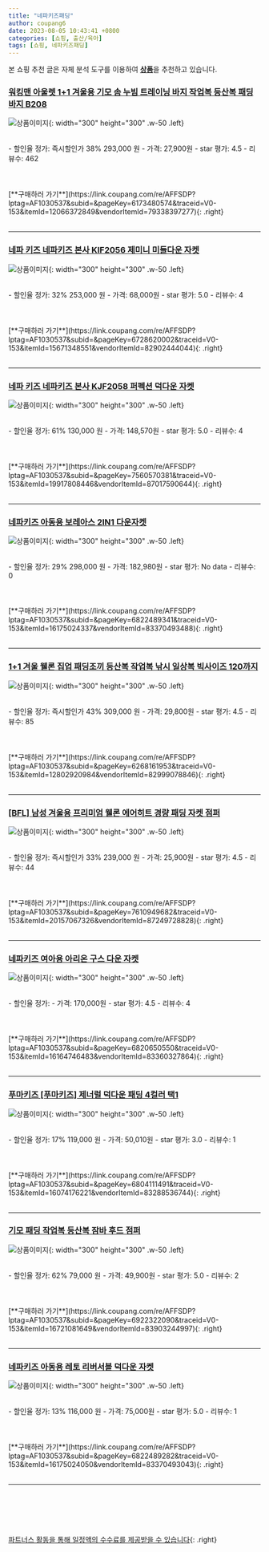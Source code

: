 ```yaml
---
title: "네파키즈패딩"
author: coupang6
date: 2023-08-05 10:43:41 +0800
categories: [쇼핑, 출산/육아]
tags: [쇼핑, 네파키즈패딩]
---
```


본 쇼핑 추천 글은 자체 분석 도구를 이용하여 [**상품**](https://link.coupang.com/a/bao1ui)을 추천하고 있습니다.

### [워킹맨 아울렛 1+1 겨울용 기모 솜 누빔 트레이닝 바지 작업복 등산복 패딩바지 B208](https://link.coupang.com/re/AFFSDP?lptag=AF1030537&subid=&pageKey=6173480574&traceid=V0-153&itemId=12066372849&vendorItemId=79338397277)

![상품이미지](https://thumbnail6.coupangcdn.com/thumbnails/remote/230x230ex/image/vendor_inventory/5476/35456866fc0ba946961de2ca118df7d27bd5539104cc3c22c621a6d8f689.jpg){: width="300" height="300" .w-50 .left}


<br>
- 할인율 정가: 즉시할인가 38%  293,000   원
- 가격: 27,900원
- star 평가: 4.5
- 리뷰수: 462
<br>
<br>
<br>
<br>
[**구매하러 가기**](https://link.coupang.com/re/AFFSDP?lptag=AF1030537&subid=&pageKey=6173480574&traceid=V0-153&itemId=12066372849&vendorItemId=79338397277){: .right}
<br>
<br>

---

### [네파 키즈 네파키즈 본사 KIF2056 제미니 미들다운 자켓](https://link.coupang.com/re/AFFSDP?lptag=AF1030537&subid=&pageKey=6728620002&traceid=V0-153&itemId=15671348551&vendorItemId=82902444044)

![상품이미지](https://thumbnail9.coupangcdn.com/thumbnails/remote/230x230ex/image/vendor_inventory/2cbf/18c22bcf13b5f0c78e4d8ec2a64aedf07eb87a1fae1f0e7691b4341b6146.jpg){: width="300" height="300" .w-50 .left}


<br>
- 할인율 정가: 32%  253,000   원
- 가격: 68,000원
- star 평가: 5.0
- 리뷰수: 4
<br>
<br>
<br>
<br>
[**구매하러 가기**](https://link.coupang.com/re/AFFSDP?lptag=AF1030537&subid=&pageKey=6728620002&traceid=V0-153&itemId=15671348551&vendorItemId=82902444044){: .right}
<br>
<br>

---

### [네파 키즈 네파키즈 본사 KJF2058 퍼펙션 덕다운 자켓](https://link.coupang.com/re/AFFSDP?lptag=AF1030537&subid=&pageKey=7560570381&traceid=V0-153&itemId=19917808446&vendorItemId=87017590644)

![상품이미지](https://thumbnail7.coupangcdn.com/thumbnails/remote/230x230ex/image/vendor_inventory/1447/0e4e7e026a2cec184c71aeb389a3ad78640f876454fb02698321515cf38c.jpg){: width="300" height="300" .w-50 .left}


<br>
- 할인율 정가: 61%  130,000   원
- 가격: 148,570원
- star 평가: 5.0
- 리뷰수: 4
<br>
<br>
<br>
<br>
[**구매하러 가기**](https://link.coupang.com/re/AFFSDP?lptag=AF1030537&subid=&pageKey=7560570381&traceid=V0-153&itemId=19917808446&vendorItemId=87017590644){: .right}
<br>
<br>

---

### [네파키즈 아동용 보레아스 2IN1 다운자켓](https://link.coupang.com/re/AFFSDP?lptag=AF1030537&subid=&pageKey=6822489341&traceid=V0-153&itemId=16175024337&vendorItemId=83370493488)

![상품이미지](https://thumbnail6.coupangcdn.com/thumbnails/remote/230x230ex/image/retail/images/2022/10/05/11/2/20caaeaa-a5fc-4145-ae24-5c5a603d22ba.jpg){: width="300" height="300" .w-50 .left}


<br>
- 할인율 정가: 29%  298,000   원
- 가격: 182,980원
- star 평가: No data
- 리뷰수: 0
<br>
<br>
<br>
<br>
[**구매하러 가기**](https://link.coupang.com/re/AFFSDP?lptag=AF1030537&subid=&pageKey=6822489341&traceid=V0-153&itemId=16175024337&vendorItemId=83370493488){: .right}
<br>
<br>

---

### [1+1 겨울 웰론 집업 패딩조끼 등산복 작업복 낚시 일상복 빅사이즈 120까지](https://link.coupang.com/re/AFFSDP?lptag=AF1030537&subid=&pageKey=6268161953&traceid=V0-153&itemId=12802920984&vendorItemId=82999078846)

![상품이미지](https://thumbnail9.coupangcdn.com/thumbnails/remote/230x230ex/image/vendor_inventory/1470/898ad34f2b47e27b111b154a62e3141325175351d6e6922f621f0755c69d.jpg){: width="300" height="300" .w-50 .left}


<br>
- 할인율 정가: 즉시할인가 43%  309,000   원
- 가격: 29,800원
- star 평가: 4.5
- 리뷰수: 85
<br>
<br>
<br>
<br>
[**구매하러 가기**](https://link.coupang.com/re/AFFSDP?lptag=AF1030537&subid=&pageKey=6268161953&traceid=V0-153&itemId=12802920984&vendorItemId=82999078846){: .right}
<br>
<br>

---

### [[BFL] 남성 겨울용 프리미엄 웰론 에어히트 경량 패딩 자켓 점퍼](https://link.coupang.com/re/AFFSDP?lptag=AF1030537&subid=&pageKey=7610949682&traceid=V0-153&itemId=20157067326&vendorItemId=87249728828)

![상품이미지](https://thumbnail8.coupangcdn.com/thumbnails/remote/230x230ex/image/vendor_inventory/ff56/dd2d066ab0a434d25acc28db5affd843543bc1ad37c09d7703672d459a9c.jpg){: width="300" height="300" .w-50 .left}


<br>
- 할인율 정가: 즉시할인가 33%  239,000   원
- 가격: 25,900원
- star 평가: 4.5
- 리뷰수: 44
<br>
<br>
<br>
<br>
[**구매하러 가기**](https://link.coupang.com/re/AFFSDP?lptag=AF1030537&subid=&pageKey=7610949682&traceid=V0-153&itemId=20157067326&vendorItemId=87249728828){: .right}
<br>
<br>

---

### [네파키즈 여아용 아리온 구스 다운 자켓](https://link.coupang.com/re/AFFSDP?lptag=AF1030537&subid=&pageKey=6820650550&traceid=V0-153&itemId=16164746483&vendorItemId=83360327864)

![상품이미지](https://thumbnail6.coupangcdn.com/thumbnails/remote/230x230ex/image/retail/images/2022/10/04/16/4/0c060b4e-a2e2-4d18-a89f-2875f69dd49a.jpg){: width="300" height="300" .w-50 .left}


<br>
- 할인율 정가: 
- 가격: 170,000원
- star 평가: 4.5
- 리뷰수: 4
<br>
<br>
<br>
<br>
[**구매하러 가기**](https://link.coupang.com/re/AFFSDP?lptag=AF1030537&subid=&pageKey=6820650550&traceid=V0-153&itemId=16164746483&vendorItemId=83360327864){: .right}
<br>
<br>

---

### [푸마키즈 [푸마키즈] 제너럴 덕다운 패딩 4컬러 택1](https://link.coupang.com/re/AFFSDP?lptag=AF1030537&subid=&pageKey=6804111491&traceid=V0-153&itemId=16074176221&vendorItemId=83288536744)

![상품이미지](https://thumbnail8.coupangcdn.com/thumbnails/remote/230x230ex/image/vendor_inventory/361a/6930ceee22b84d3f840b0068c08efc29c5b909f4fae95901318f8ae29fae.jpg){: width="300" height="300" .w-50 .left}


<br>
- 할인율 정가: 17%  119,000   원
- 가격: 50,010원
- star 평가: 3.0
- 리뷰수: 1
<br>
<br>
<br>
<br>
[**구매하러 가기**](https://link.coupang.com/re/AFFSDP?lptag=AF1030537&subid=&pageKey=6804111491&traceid=V0-153&itemId=16074176221&vendorItemId=83288536744){: .right}
<br>
<br>

---

### [기모 패딩 작업복 등산복 잠바 후드 점퍼](https://link.coupang.com/re/AFFSDP?lptag=AF1030537&subid=&pageKey=6922322090&traceid=V0-153&itemId=16721081649&vendorItemId=83903244997)

![상품이미지](https://thumbnail9.coupangcdn.com/thumbnails/remote/230x230ex/image/vendor_inventory/53cd/1794351be64e55967dcc05efb6818d85479b58432cc133f44a2bc03df392.jpg){: width="300" height="300" .w-50 .left}


<br>
- 할인율 정가: 62%  79,000   원
- 가격: 49,900원
- star 평가: 5.0
- 리뷰수: 2
<br>
<br>
<br>
<br>
[**구매하러 가기**](https://link.coupang.com/re/AFFSDP?lptag=AF1030537&subid=&pageKey=6922322090&traceid=V0-153&itemId=16721081649&vendorItemId=83903244997){: .right}
<br>
<br>

---

### [네파키즈 아동용 레토 리버서블 덕다운 자켓](https://link.coupang.com/re/AFFSDP?lptag=AF1030537&subid=&pageKey=6822489282&traceid=V0-153&itemId=16175024050&vendorItemId=83370493043)

![상품이미지](https://thumbnail7.coupangcdn.com/thumbnails/remote/230x230ex/image/retail/images/2022/10/05/11/4/090dd910-1f87-4f87-94e2-87e3437e3d01.jpg){: width="300" height="300" .w-50 .left}


<br>
- 할인율 정가: 13%  116,000   원
- 가격: 75,000원
- star 평가: 5.0
- 리뷰수: 1
<br>
<br>
<br>
<br>
[**구매하러 가기**](https://link.coupang.com/re/AFFSDP?lptag=AF1030537&subid=&pageKey=6822489282&traceid=V0-153&itemId=16175024050&vendorItemId=83370493043){: .right}
<br>
<br>

---
<br><br><br><br><br> [파트너스 활동을 통해 일정액의 수수료를 제공받을 수 있습니다](https://link.coupang.com/a/bao1ui){: .right}